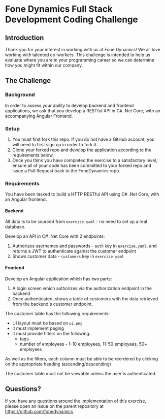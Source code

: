 # Fone Dynamics Full Stack Development Coding Challenge

## Introduction

Thank you for your interest in working with us at Fone Dynamics!
We all love working with talented co-workers. This challenge is intended to help us evaluate where you are in your programming career so we can determine how you might fit within our company.

## The Challenge

### Background

In order to assess your ability to develop backend and frontend applications, we ask that you develop a RESTful API in C# .Net Core, with an accompanying Angular Frontend.

### Setup

1. You must first fork this repo. If you do not have a GitHub account, you will need to first sign up in order to fork it.
2. Clone your forked repo and develop the application according to the requirements below.
3. Once you think you have completed the exercise to a satisfactory level, ensure all of your code has been committed to your forked repo and issue a Pull Request back to the FoneDynamics repo.

### Requirements

You have been tasked to build a HTTP RESTful API using C# .Net Core, with an Angular frontend.

#### Backend

All data is to be sourced from `exercise.yaml` - no need to set up a real database.

Develop an API in C# .Net Core with 2 endpoints:
1. Authorizes usernames and passwords - `auth` key in `exercise.yaml`, and returns a JWT to authenticate against the customer endpoint
2. Shows customer data - `customers` key in `exercise.yaml`

#### Frontend

Develop an Angular application which has two parts:
1. A login screen which authorizes via the authorization endpoint in the backend
2. Once authenticated, shows a table of customers with the data retrieved from the backend's customer endpoint.

The customer table has the following requirements:
- UI layout must be based on `ui.png`
- it must implement paging
- it must provide filters on the following:
  - tags
  - number of employees - 1-10 employees, 11-50 employees, 50+ employees

As well as the filters, each column must be able to be reordered by clicking on the appropriate heading (ascending/descending)

The customer table must not be viewable unless the user is authenticated.

## Questions?

If you have any questions around the implementation of this exercise, please open an Issue on the parent repository at https://github.com/fonedynamics
